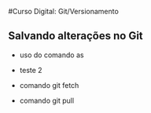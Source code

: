 #Curso Digital: Git/Versionamento

## Salvando alterações no Git

* uso do comando as
* teste 2

* comando git fetch
* comando git pull
